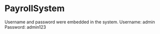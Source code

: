 # PayrollSystem
Username and password were embedded in the system.
Username: admin
Password: admin123
